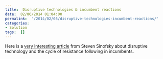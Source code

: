 ```yaml
---
title:  Disruptive technologies & incumbent reactions
date:  02/06/2014 01:04:00
permalink:  "/2014/02/05/disruptive-technologies-incumbent-reactions/"
categories:
- Solution
tags:  []
---
```

<p>Here is a <a href="http://lnkd.in/dPJSQ5K">very interesting article</a> from Steven Sinofsky about disruptive technology and the cycle of resistance following in incumbents. </p>